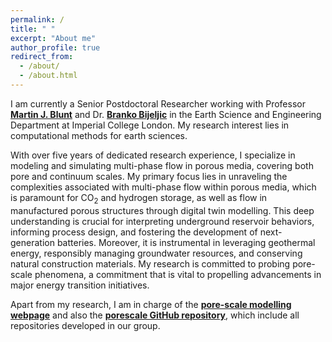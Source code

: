 ```yaml
---
permalink: /
title: " "
excerpt: "About me"
author_profile: true
redirect_from: 
  - /about/
  - /about.html
---
```

<!--
> __Update:__ I will be starting as an assistant professor at Imperial College London in January 2024, with a co-appointment from [Earth Science Engineering](https://www.imperial.ac.uk/earth-science/) and [I-X (Imperial + AI)](https://ix.imperial.ac.uk/). My group focuses on AI for Energy Transition, with special emphasis on subsurface energy storage and CO$_2$ geological storage. Please reach out if you are interested in [Ph.D. opportunity](https://www.imperial.ac.uk/media/imperial-college/grantham-institute/public/dtp/2024-projects/grantham-institute-2024-projects/2024_27_ESE_GW.pdf) in Fall 2024!
-->
I am currently a Senior Postdoctoral Researcher working with Professor **[Martin J. Blunt](https://www.imperial.ac.uk/people/m.blunt)** and Dr. **[Branko Bijeljic](https://www.imperial.ac.uk/people/b.bijeljic)**  in the Earth Science and Engineering Department at Imperial College London. My research interest lies in computational methods for earth sciences.

With over five years of dedicated research experience, I specialize in modeling and simulating multi-phase flow in porous media, covering both pore and continuum scales. My primary focus lies in unraveling the complexities associated with multi-phase flow within porous media, which is paramount for CO<sub>2</sub> and hydrogen storage, as well as flow in manufactured porous structures through digital twin modelling. This deep understanding is crucial for interpreting underground reservoir behaviors, informing process design, and fostering the development of next-generation batteries. Moreover, it is instrumental in leveraging geothermal energy, responsibly managing groundwater resources, and conserving natural construction materials. My research is committed to probing pore-scale phenomena, a commitment that is vital to propelling advancements in major energy transition initiatives.

Apart from my research, I am in charge of the **[pore-scale modelling webpage](https://www.imperial.ac.uk/earth-science/research/research-groups/pore-scale-modelling/)** and also the **[porescale GitHub repository](https://github.com/ImperialCollegeLondon/porescale)**, which include all repositories developed in our group.

<!-- Check out ccsnet.ai, a machine learning-based web application for real-time CO2 -->
<!-- plume migration and pressure buildup prediction. This web application provides 1,000 predictions per day to researchers, students, regulators, and industrial users across the world.-->


<!--
For more info
------
More info about configuring academicpages can be found in [the guide](https://academicpages.github.io/markdown/). The [guides for the Minimal Mistakes theme](https://mmistakes.github.io/minimal-mistakes/docs/configuration/) (which this theme was forked from) might also be helpful.
--- 
-->
